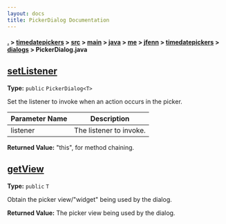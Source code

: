 ```yaml
---
layout: docs
title: PickerDialog Documentation
---
```

#### [.](./../../../../../../../../index) > [timedatepickers](./../../../../../../../index) > [src](./../../../../../../index) > [main](./../../../../../index) > [java](./../../../../index) > [me](./../../../index) > [jfenn](./../../index) > [timedatepickers](./../index) > [dialogs](./index) > **PickerDialog.java**

## [setListener](https://github.com/fennifith/TimeDatePicker/blob/master/timedatepickers/src/main/java/me/jfenn/timedatepickers/dialogs/PickerDialog.java#L32)

**Type:** `public` `PickerDialog<T>`

Set the listener to invoke when an action occurs in the 
picker. 





|Parameter Name|Description|
|-----|-----|
|listener|The listener to invoke.|


**Returned Value:**  "this", for method chaining.  








## [getView](https://github.com/fennifith/TimeDatePicker/blob/master/timedatepickers/src/main/java/me/jfenn/timedatepickers/dialogs/PickerDialog.java#L83)

**Type:** `public` `T`

Obtain the picker view/"widget" being used by the 
dialog. 






**Returned Value:** The picker view being used by the dialog.  








